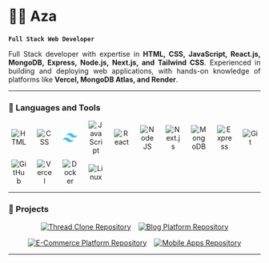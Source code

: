 # 🐱‍👤 Aza

**`Full Stack Web Developer`**

<div align="justify">
Full Stack developer with expertise in <strong>HTML, CSS, JavaScript, React.js, MongoDB, Express, Node.js, Next.js, and Tailwind CSS</strong>. Experienced in building and deploying web applications, with hands-on knowledge of platforms like <strong>Vercel, MongoDB Atlas, and Render</strong>.
</div>

---

### 🧰 Languages and Tools

<div class="icon-container">
  <img alt="HTML" src="https://cdn.jsdelivr.net/gh/devicons/devicon/icons/html5/html5-plain.svg" />
  <img alt="CSS" src="https://cdn.jsdelivr.net/gh/devicons/devicon/icons/css3/css3-plain.svg" />
  <img alt="TailwindCSS" src="https://github.com/devicons/devicon/blob/v2.16.0/icons/tailwindcss/tailwindcss-original.svg" />
  <img alt="JavaScript" src="https://cdn.jsdelivr.net/gh/devicons/devicon/icons/javascript/javascript-plain.svg" />
  <img alt="React" src="https://cdn.jsdelivr.net/gh/devicons/devicon/icons/react/react-original.svg" />
  <img alt="NodeJS" src="https://cdn.jsdelivr.net/gh/devicons/devicon/icons/nodejs/nodejs-original.svg" />
  <img alt="Next.js" src="https://cdn.jsdelivr.net/gh/devicons/devicon/icons/nextjs/nextjs-original.svg" />
  <img alt="MongoDB" src="https://cdn.jsdelivr.net/gh/devicons/devicon/icons/mongodb/mongodb-plain.svg" />
  <img alt="Express" src="https://cdn.jsdelivr.net/gh/devicons/devicon/icons/express/express-original.svg" />
  <img alt="Git" src="https://cdn.jsdelivr.net/gh/devicons/devicon/icons/git/git-original.svg" />
  <img alt="GitHub" src="https://cdn.jsdelivr.net/gh/devicons/devicon/icons/github/github-original.svg" />
  <img alt="Vercel" src="https://cdn.jsdelivr.net/gh/devicons/devicon/icons/vercel/vercel-original.svg" />
  <img alt="Docker" src="https://cdn.jsdelivr.net/gh/devicons/devicon/icons/docker/docker-original.svg" />
  <img alt="Linux" src="https://cdn.jsdelivr.net/gh/devicons/devicon/icons/linux/linux-original.svg" />
</div>

<style>
  .icon-container {
    display: grid;
    grid-template-columns: repeat(auto-fit, minmax(40px, 1fr));
    gap: 10px;
    text-align: center;
    align-items: center;
    justify-items: center;
    width: 100%;
  }

  .icon-container img {
    width: 30px;
    height: auto;
  }
</style>

---

### 📂 Projects

<div align="center" style="display: flex; flex-wrap: wrap; justify-content: center; gap: 15px;">
    <a href="https://github.com/AZWALUWU/Thread-Clone">
        <img src="https://github-readme-stats.vercel.app/api/pin/?username=AZWALUWU&repo=Thread-Clone" alt="Thread Clone Repository" width="400px" />
    </a>
    <a href="https://github.com/AZWALUWU/Blog-Platform">
        <img src="https://github-readme-stats.vercel.app/api/pin/?username=AZWALUWU&repo=Blog-Platform" alt="Blog Platform Repository" width="400px" />
    </a>
    <a href="https://github.com/AZWALUWU/ECommerce-Platform">
        <img src="https://github-readme-stats.vercel.app/api/pin/?username=AZWALUWU&repo=ECommerce-Platform" alt="E-Commerce Platform Repository" width="400px" />
    </a>
    <a href="https://github.com/AZWALUWU/Mobile-Apps">
        <img src="https://github-readme-stats.vercel.app/api/pin/?username=AZWALUWU&repo=Mobile-Apps" alt="Mobile Apps Repository" width="400px" />
    </a>
</div>

---
